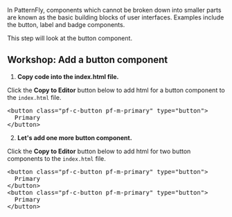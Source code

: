 
In PatternFly, components which cannot be broken down into smaller parts are known as the basic building blocks of user interfaces. Examples include the button, label and badge components.

This step will look at the button component.

## Workshop: Add a button component

1) <strong>Copy code into the index.html file.</strong>

Click the <strong>Copy to Editor</strong> button below to add html for a button component to the `index.html` file.

<pre class="file" data-filename="index.html" data-target="replace">
&lt;button class=&quot;pf-c-button pf-m-primary&quot; type=&quot;button&quot;&gt;
  Primary
&lt;/button&gt;
</pre>

2) <strong>Let's add one more button component.</strong>

Click the <strong>Copy to Editor</strong> button below to add html for two button components to the `index.html` file.

<pre class="file" data-filename="index.html" data-target="replace">
&lt;button class=&quot;pf-c-button pf-m-primary&quot; type=&quot;button&quot;&gt;
  Primary
&lt;/button&gt;
&lt;button class=&quot;pf-c-button pf-m-primary&quot; type=&quot;button&quot;&gt;
  Primary
&lt;/button&gt;
</pre>

